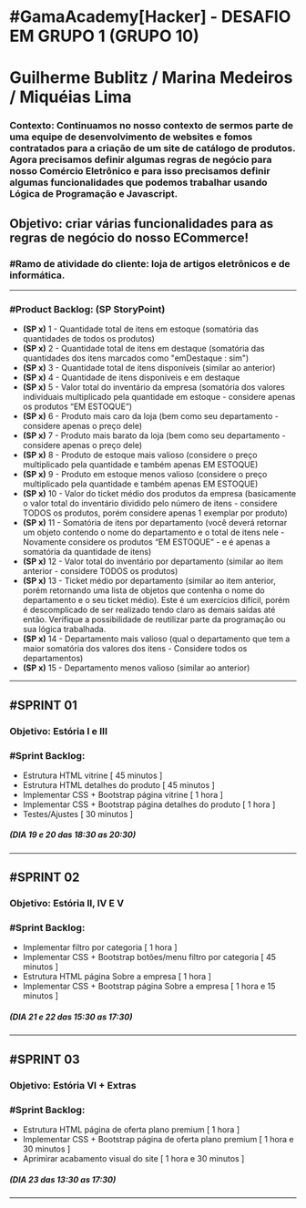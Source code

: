 # #GamaAcademy[Hacker] - DESAFIO EM GRUPO 1 (GRUPO 10)
<h1>Guilherme Bublitz / Marina Medeiros / Miquéias Lima</h1>

### Contexto: Continuamos no nosso contexto de sermos parte de uma equipe de desenvolvimento de websites e fomos contratados para a criação de um site de catálogo de produtos. Agora precisamos definir algumas regras de negócio para nosso Comércio Eletrônico e para isso precisamos definir algumas funcionalidades que podemos trabalhar usando Lógica de Programação e Javascript.

Objetivo:  criar várias funcionalidades para as regras de negócio do nosso ECommerce!
---
### #Ramo de atividade do cliente: loja de artigos eletrônicos e de informática.
---
### #Product Backlog: (SP StoryPoint)
 - **(SP x)** 1 - Quantidade total de itens em estoque (somatória das quantidades de todos os produtos)
 - **(SP x)** 2 - Quantidade total de itens em destaque (somatória das quantidades dos itens marcados como "emDestaque : sim")
 - **(SP x)** 3 - Quantidade total de itens disponíveis (similar ao anterior)
 - **(SP x)** 4 - Quantidade de itens disponíveis e em destaque
 - **(SP x)** 5 - Valor total do inventário da empresa (somatória dos valores individuais multiplicado pela quantidade em estoque - considere apenas os produtos “EM ESTOQUE”)
 - **(SP x)** 6 - Produto mais caro da loja (bem como seu departamento - considere apenas o preço dele)
 - **(SP x)** 7 - Produto mais barato da loja (bem como seu departamento - considere apenas o preço dele)
 - **(SP x)** 8 - Produto de estoque mais valioso (considere o preço multiplicado pela quantidade e também apenas EM ESTOQUE)
 - **(SP x)** 9 - Produto em estoque menos valioso (considere o preço multiplicado pela quantidade e também apenas EM ESTOQUE)
 - **(SP x)** 10 - Valor do ticket médio dos produtos da empresa (basicamente o valor total do inventário dividido pelo número de itens - considere TODOS os produtos, porém considere apenas 1 exemplar por produto)
 - **(SP x)** 11 - Somatória de itens por departamento (você deverá retornar um objeto contendo o nome do departamento e o total de itens nele - Novamente considere os produtos “EM ESTOQUE” - e é apenas a somatória da quantidade de itens)
 - **(SP x)** 12 - Valor total do inventário por departamento (similar ao item anterior - considere TODOS os produtos)
 - **(SP x)** 13 - Ticket médio por departamento (similar ao item anterior, porém retornando uma lista de objetos que contenha o nome do departamento e o seu ticket médio). Este é um exercícios difícil, porém é descomplicado de ser realizado tendo claro as demais saídas até então. Verifique a possibilidade de reutilizar parte da programação ou sua lógica trabalhada.
 - **(SP x)** 14 - Departamento mais valioso (qual o departamento que tem a maior somatória dos valores dos itens - Considere todos os departamentos)
 - **(SP x)** 15 - Departamento menos valioso (similar ao anterior)
---
## #SPRINT 01 
### Objetivo: Estória I e III
### #Sprint Backlog:
- Estrutura HTML vitrine [ 45 minutos ]
- Estrutura HTML detalhes do produto [ 45 minutos ]
- Implementar CSS + Bootstrap página vitrine [ 1 hora ]
- Implementar CSS + Bootstrap página detalhes do produto [ 1 hora ]
- Testes/Ajustes [ 30 minutos ]
 ##### (DIA 19 e 20 das 18:30 as 20:30)
---
## #SPRINT 02
### Objetivo: Estória II, IV E V
### #Sprint Backlog:
- Implementar filtro por categoria [ 1 hora ]
- Implementar CSS + Bootstrap botões/menu filtro por categoria [ 45 minutos ]
- Estrutura HTML página Sobre a empresa [ 1 hora ]
- Implementar CSS + Bootstrap página Sobre a empresa [ 1 hora e 15 minutos ]
 ##### (DIA 21 e 22 das 15:30 as 17:30)
---
## #SPRINT 03
### Objetivo: Estória VI + Extras
### #Sprint Backlog:
- Estrutura HTML página de oferta plano premium [ 1 hora ]
- Implementar CSS + Bootstrap página de oferta plano premium [ 1 hora e 30 minutos ]
- Aprimirar acabamento visual do site  [ 1 hora e 30 minutos ]
 ##### (DIA 23 das 13:30 as 17:30)
---


